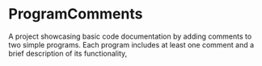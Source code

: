 # ProgramComments
 A project showcasing basic code documentation by adding comments to two simple programs. Each program includes at least one comment and a brief description of its functionality, 
